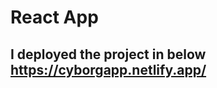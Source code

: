 #  React App 
## I deployed the project in below <a href="https://cyborgapp.netlify.app/" > https://cyborgapp.netlify.app/ </a>

